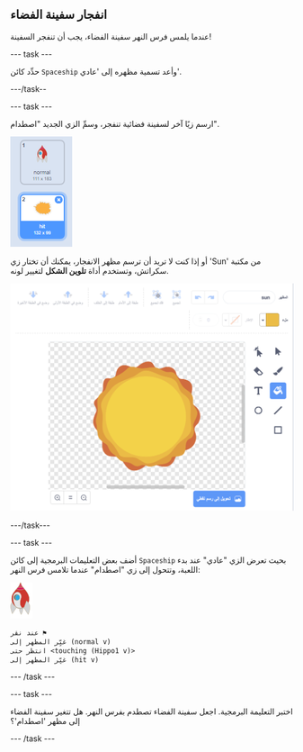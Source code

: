 ## انفجار سفينة الفضاء

عندما يلمس فرس النهر سفينة الفضاء، يجب أن تنفجر السفينة!

--- task ---

حدِّد كائن `Spaceship` وأعد تسمية مظهره إلى 'عادي'.

---/task--

--- task ---

ارسم زيًا آخر لسفينة فضائية تنفجر، وسمِّ الزي الجديد "اصطدام".

![لقطة الشاشة](images/invaders-spaceship-costumes.png)

أو إذا كنت لا تريد أن ترسم مظهر الانفجار، يمكنك أن تختار زي 'Sun' من مكتبة سكراتش، وتستخدم أداة **تلوين الشكل** لتغيير لونه.

![لقطة الشاشة](images/invaders-sun.png)

---/task---

--- task ---

أضف بعض التعليمات البرمجية إلى كائن `Spaceship` بحيث تعرض الزي "عادي" عند بدء اللعبة، وتتحول إلى زي "اصطدام" عندما تلامس فرس النهر:

![كائن الصاروخ](images/rocket-sprite.png)

```blocks3
عند نقر ⚑
غيِّر المظهر إلى (normal v)
انتظر حتى <touching (Hippo1 v)>
غيِّر المظهر إلى (hit v)
```

--- /task ---

--- task ---

اختبر التعليمة البرمجية. اجعل سفينة الفضاء تصطدم بفرس النهر. هل تتغير سفينة الفضاء إلى مظهر 'اصطدام'؟

--- /task ---